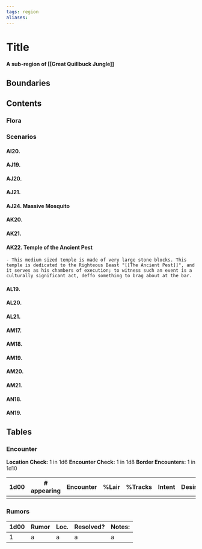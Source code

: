 ```yaml
---
tags: region
aliases:
---
```

# Title
#### A sub-region of [[Great Quillbuck Jungle]]
## Boundaries
## Contents
### Flora
### Scenarios
#### AI20.
#### AJ19.
#### AJ20.
#### AJ21.
#### AJ24. Massive Mosquito
#### AK20.
#### AK21.
#### AK22. Temple of the Ancient Pest
	- This medium sized temple is made of very large stone blocks. This temple is dedicated to the Righteous Beast "[[The Ancient Pest]]", and it serves as his chambers of execution; to witness such an event is a culturally significant act, deffo something to brag about at the bar.
#### AL19.
#### AL20.
#### AL21.
#### AM17.
#### AM18.
#### AM19.
#### AM20.
#### AM21.
#### AN18.
#### AN19.



## Tables
### Encounter
**Location Check:** 1 in 1d6
**Encounter Check:** 1 in 1d8
**Border Encounters:** 1 in 1d10


| 1d00 | # appearing | Encounter | %Lair | %Tracks | Intent | Desire |
| ---- | ----------- | --------- | ----- | ------- | ------ | ------ |
|      |             |           |       |         |        |        |

### Rumors
| 1d00 | Rumor | Loc. | Resolved? | Notes: |
|------|-------|------|-----------|--------|
| 1    | a     | a    | a         | a      |